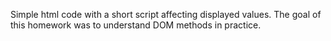 Simple html code with a short script affecting displayed values.
The goal of this homework was to understand DOM methods in practice.
